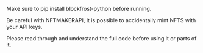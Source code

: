 
Make sure to pip install blockfrost-python before running.

Be careful with NFTMAKERAPI, it is possible to accidentally mint NFTS with your API keys. 

Please read through and understand the full code before using it or parts of it. 
